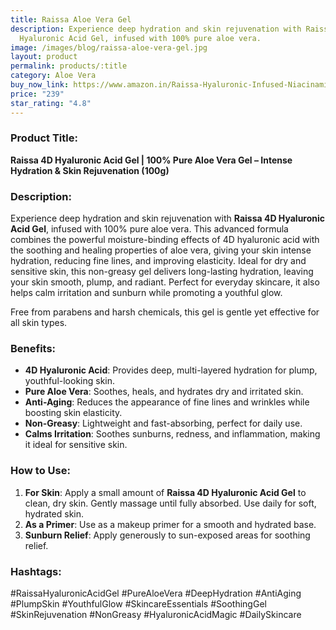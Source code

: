 ```yaml
---
title: Raissa Aloe Vera Gel
description: Experience deep hydration and skin rejuvenation with Raissa 4D
  Hyaluronic Acid Gel, infused with 100% pure aloe vera.
image: /images/blog/raissa-aloe-vera-gel.jpg
layout: product
permalink: products/:title
category: Aloe Vera
buy_now_link: https://www.amazon.in/Raissa-Hyaluronic-Infused-Niacinamide-D-Panthenol/dp/B0D3TMXPZB/ref=sxin_15_pa_sp_search_thematic_sspa?content-id=amzn1.sym.5f0af06c-b5c9-4e71-bd04-2954cdf89bd6%3Aamzn1.sym.5f0af06c-b5c9-4e71-bd04-2954cdf89bd6&tag=m0150-21
price: "239"
star_rating: "4.8"
---
```

### Product Title:
**Raissa 4D Hyaluronic Acid Gel | 100% Pure Aloe Vera Gel – Intense Hydration & Skin Rejuvenation (100g)**

### Description:
Experience deep hydration and skin rejuvenation with **Raissa 4D Hyaluronic Acid Gel**, infused with 100% pure aloe vera. This advanced formula combines the powerful moisture-binding effects of 4D hyaluronic acid with the soothing and healing properties of aloe vera, giving your skin intense hydration, reducing fine lines, and improving elasticity. Ideal for dry and sensitive skin, this non-greasy gel delivers long-lasting hydration, leaving your skin smooth, plump, and radiant. Perfect for everyday skincare, it also helps calm irritation and sunburn while promoting a youthful glow.

Free from parabens and harsh chemicals, this gel is gentle yet effective for all skin types.

### Benefits:
- **4D Hyaluronic Acid**: Provides deep, multi-layered hydration for plump, youthful-looking skin.
- **Pure Aloe Vera**: Soothes, heals, and hydrates dry and irritated skin.
- **Anti-Aging**: Reduces the appearance of fine lines and wrinkles while boosting skin elasticity.
- **Non-Greasy**: Lightweight and fast-absorbing, perfect for daily use.
- **Calms Irritation**: Soothes sunburns, redness, and inflammation, making it ideal for sensitive skin.

### How to Use:
1. **For Skin**: Apply a small amount of **Raissa 4D Hyaluronic Acid Gel** to clean, dry skin. Gently massage until fully absorbed. Use daily for soft, hydrated skin.
2. **As a Primer**: Use as a makeup primer for a smooth and hydrated base.
3. **Sunburn Relief**: Apply generously to sun-exposed areas for soothing relief.

### Hashtags:
#RaissaHyaluronicAcidGel #PureAloeVera #DeepHydration #AntiAging #PlumpSkin #YouthfulGlow #SkincareEssentials #SoothingGel #SkinRejuvenation #NonGreasy #HyaluronicAcidMagic #DailySkincare
